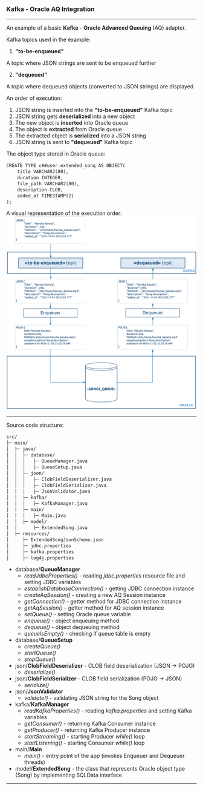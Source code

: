 ### Kafka - Oracle AQ Integration
_ _ _
An example of a basic **Kafka** - **Oracle Advanced Queuing** (AQ) adapter. 

Kafka topics used in the example:
1. **"to-be-enqueued"**
 
A topic where JSON strings are sent to be enqueued further

2. **"dequeued"** 

A topic where dequeued objects (converted to JSON strings) are displayed

An order of execution:
1. JSON string is inserted into the **"to-be-enqueued"** Kafka topic
2. JSON string gets **deserialized** into a new object
3. The new object is **inserted** into Oracle queue
4. The object is **extracted** from Oracle queue
5. The extracted object is **serialized** into a JSON string
6. JSON string is sent to **"dequeued"** Kafka topic

The object type stored in Oracle queue:
```
CREATE TYPE c##user.extended_song AS OBJECT(
	title VARCHAR2(80),
	duration INTEGER,
	file_path VARCHAR2(80),
	description CLOB,
	added_at TIMESTAMP(2)
);
```

A visual representation of the execution order:
![Visual scheme](img/AQ_Song_extended.png)
_ _ _
Source code structure:
```
src/
├─ main/
│  ├─ java/
│  │  ├─ database/
│  │  │   ├─ QueueManager.java
│  │  │   ├─ QueueSetup.java
│  │  ├─ json/
│  │  │   ├─ ClobFieldDeserializer.java
│  │  │   ├─ ClobFieldSerializer.java
│  │  │   ├─ JsonValidator.java
│  │  ├─ kafka/
│  │  │   ├─ KafkaManager.java
│  │  ├─ main/
│  │  │   ├─ Main.java
│  │  ├─ model/
│  │      ├─ ExtendedSong.java
│  ├─ resources/
│     ├─ ExtendedSongJsonScheme.json
│     ├─ jdbc.properties 
│     ├─ kafka.properties
│     ├─ log4j.properties
```
* database/**QueueManager**
    * _readJdbcProperties()_ - reading _jdbc.properties_ resource file and setting JDBC variables
    * _establishDatabaseConnection()_ - getting JDBC connection instance
    * _createAqSession()_ - creating a new AQ Session instance
    * _getConnection()_ - getter method for JDBC connection instance
    * _getAqSession()_ - getter method for AQ session instance
    * _setQueue()_ - setting Oracle queue variable 
    * _enqueue()_ - object enqueuing method 
    * _dequeue()_ - object dequeuing method
    * _queueIsEmpty()_ - checking if queue table is empty
* database/**QueueSetup**
  * _createQueue()_
  * _startQueue()_ 
  * _stopQueue()_ 
* json/**ClobFieldDeserializer** - CLOB field deserialization (JSON -> POJO)
  * _deserialize()_
* json/**ClobFieldSerializer** -  CLOB field serialization (POJO -> JSON)
  * _serialize()_
* json/**JsonValidator**
  * _validate()_ - validating JSON string for the Song object
* kafka/**KafkaManager**
  * _readKafkaProperties()_ - reading _kafka.properties_ and setting Kafka variables
  * _getConsumer()_ - returning Kafka Consumer instance
  * _getProducer()_ - returning Kafka Producer instance
  * _startStreaming()_ - starting Producer _while()_ loop
  * _startListening()_ - starting Consumer _while()_ loop
* main/**Main**
  * _main()_ - entry point of the app (invokes Enqueuer and Dequeuer threads)
* model/**ExtendedSong** - the class that represents Oracle object type (Song) by implementing SQLData interface
_ _ _


